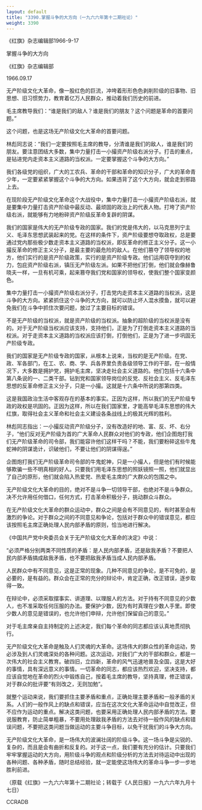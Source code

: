 ```yaml
---
layout: default
title: "3390.掌握斗争的大方向（一九六六年第十二期社论）"
weight: 3390
---
```


《红旗》杂志编辑部1966-9-17

掌握斗争的大方向

《红旗》杂志编辑部

1966.09.17

无产阶级文化大革命，像一股红色的巨流，冲垮着形形色色剥削阶级的旧事物、旧思想、旧习惯势力，教育着亿万人民群众，推动着我们历史的前进。

毛主席教导我们：“谁是我们的敌人？谁是我们的朋友？这个问题是革命的首要问题。”

这个问题，也是这场无产阶级文化大革命的首要问题。

林彪同志说：“我们一定要按照毛主席的教导，分清谁是我们的敌人，谁是我们的朋友。要注意团结大多数，集中力量打击一小撮资产阶级右派分子。打击的重点，是钻进党内走资本主义道路的当权派。一定要掌握这个斗争的大方向。”

我们各级党的组织，广大的工农兵、革命的干部和革命的知识分子，广大的革命青少年，一定要紧紧掌握这个斗争的大方向。如果违背了这个大方向，就会走到邪路上去。

在现阶段无产阶级文化革命这个大战役中，集中力量打击一小撮资产阶级右派，就是要集中力量打击资产阶级中最反动、最顽固的政治上的代表人物。打垮了资产阶级右派，就能够有力地粉碎资产阶级反革命复辟的阴谋。

我们的国家是伟大的无产阶级专政的国家。我们的党是伟大的，以马克思列宁主义、毛泽东思想武装起来的党。在这样的条件下，资产阶级要想夺取政权，总是要通过党内那些极少数走资本主义道路的当权派，即反革命的修正主义分子。这一小撮反革命的修正主义分子，是最主要的最危险的敌人。在他们篡夺了领导权的地方，他们实行的是资产阶级政策，实行的是资产阶级专政。他们运用窃夺到的权力，包庇资产阶级右派，镇压无产阶级左派。如果不把他们打倒，他们就会像赫鲁晓夫一样，一旦有机可乘，起来篡夺我们党和国家的领导权，使我们整个国家变颜色。

集中力量打击一小撮资产阶级右派分子，打击党内走资本主义道路的当权派，这是斗争的大方向。紧紧抓住这个斗争的大方向，就可以防止坏人混水摸鱼，就可以避免我们在斗争中抓住次要问题，放过了主要目标的错误。

不是无产阶级的当权派，就是资产阶级的当权派。抽象的超阶级的当权派是没有的。对于无产阶级当权派应该支持，支持他们，正是为了打倒走资本主义道路的当权派。对于走资本主义道路的当权派应该打倒，打倒他们，正是为了进一步巩固无产阶级专政。

我们的国家是无产阶级专政的国家，从根本上说来，当权的是无产阶级。在党、政、军各部门，在工、农、商、学、兵各界里负责各级领导工作的干部，在一般情况下，大多数是拥护党，拥护毛主席，坚决走社会主义道路的。他们包括十六条中第八条说的一、二类干部。钻到党和国家领导岗位的反党、反社会主义、反毛泽东思想的反革命修正主义分子，只是一小撮。这就是十六条中所说的那第四类。

这是我国政治生活中客观存在的基本的事实。正因为这样，所以我们的无产阶级专政的政权是巩固的。正因为这样，所以在我们国家里，才能高举毛泽东思想的伟大红旗，取得社会主义革命和社会主义建设各条战线上的极其光辉的胜利。

林彪同志指出：一小撮反动资产阶级分子，没有改造好的地、富、反、坏、右分子，“他们反对无产阶级为首的广大革命人民群众对他们的专政，他们企图炮打我们无产阶级革命的司令部，我们能容许他们这样干吗？不能，我们要粉碎这些牛鬼蛇神的阴谋诡计，识破他们，不要让他们的阴谋得逞。”

企图炮打我们无产阶级革命司令部的牛鬼蛇神，只是一小撮人，但是他们有时候能够欺骗一些不明真相的好人。只要我们用毛泽东思想的照妖镜照一照，他们就显出了自己的原形，他们就会陷入热爱党、热爱毛主席的广大群众的包围之中。

无产阶级文化大革命的目的，绝对不是斗争一切领导干部，也绝对不是斗争群众。决不允许用任何借口，任何方式，打击革命积极分子，挑动群众斗群众。

在无产阶级文化大革命的群众运动中，群众之间是会有不同意见的，有时甚至会有激烈的争论。对于群众之间的不同意见和争论，包括对于群众中的错误意见，都应该按照毛主席正确处理人民内部矛盾的原则，恰当地进行解决。

《中国共产党中央委员会关于无产阶级文化大革命的决定》中说：

“必须严格分别两类不同性质的矛盾：是人民内部矛盾，还是敌我矛盾？不要把人民内部矛盾搞成敌我矛盾，也不要把敌我矛盾当成人民内部矛盾。

人民群众中有不同意见，这是正常的现象。几种不同意见的争论，是不可免的，是必要的，是有益的。群众会在正常的充分的辩论中，肯定正确，改正错误，逐步取得一致。

在辩论中，必须采取摆事实、讲道理、以理服人的方法。对于持有不同意见的少数人，也不准采取任何压服的办法。要保护少数，因为有时真理在少数人手里。即使少数人的意见是错误的，也允许他们申辩，允许他们保留自己的意见。”

对于毛主席亲自主持制定的上述决定，我们每个革命的同志都应该认真地贯彻执行。

无产阶级文化大革命是触及人们灵魂的大革命。这场伟大的群众性的革命运动，势必涉及到人们灵魂深处的各种问题。这次运动，对我们广大的干部和群众，都是一次伟大的社会主义教育。破四旧，立四新，革命的风气迅速地普及全国，这是大好的事情，具有深远意义的事情。一切革命的同志，都应该热烈欢迎，坚决支持，都应该自觉地在革命的烈火中锻炼自己，按着毛主席的教导，坚持真理，修正错误，对于群众的批评要“有则改之，无则加勉”。

就整个运动来说，我们要抓住主要矛盾和重点，正确处理主要矛盾和一般矛盾的关系。人们的一般作风上的缺点和错误，应当在这次文化大革命运动中自觉改正，但不应作为运动的重点。解决这类问题，也要采用正确处理人民内部矛盾的方法。要说服教育，防止简单粗暴，不要用处理敌我矛盾的方法去对待一般作风的缺点和错误问题，不要把这类问题当做运动的主要斗争目标，以免干扰我们的斗争大方向。

无产阶级文化大革命，是一场伟大的波澜壮阔的阶级斗争。这一场斗争是尖锐的、复杂的，而且是会有曲折和反复的。对于这一点，我们要有充分的估计。只要我们牢牢掌握运动的大方向，用阶级斗争的观点和阶级分析的方法去对待运动中出现的各种问题、各种矛盾，随时总结经验，就一定能使这场伟大的革命斗争一步一步地胜利前进。

（原载《红旗》一九六六年第十二期社论；转载于《人民日报》一九六六年九月十七日）

CCRADB


